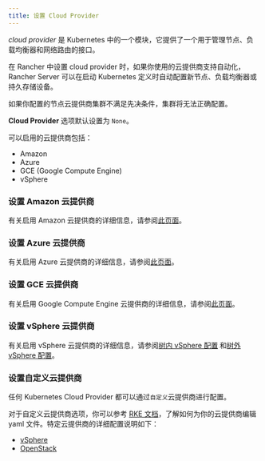 ```yaml
---
title: 设置 Cloud Provider
---
```


<head>
  <link rel="canonical" href="https://ranchermanager.docs.rancher.com/zh/how-to-guides/new-user-guides/kubernetes-clusters-in-rancher-setup/set-up-cloud-providers"/>
</head>

_cloud provider_ 是 Kubernetes 中的一个模块，它提供了一个用于管理节点、负载均衡器和网络路由的接口。

在 Rancher 中设置 cloud provider 时，如果你使用的云提供商支持自动化，Rancher Server 可以在启动 Kubernetes 定义时自动配置新节点、负载均衡器或持久存储设备。

如果你配置的节点云提供商集群不满足先决条件，集群将无法正确配置。

**Cloud Provider** 选项默认设置为 `None`。

可以启用的云提供商包括：

* Amazon
* Azure
* GCE (Google Compute Engine)
* vSphere

### 设置 Amazon 云提供商

有关启用 Amazon 云提供商的详细信息，请参阅[此页面](amazon.md)。

### 设置 Azure 云提供商

有关启用 Azure 云提供商的详细信息，请参阅[此页面](azure.md)。

### 设置 GCE 云提供商

有关启用 Google Compute Engine 云提供商的详细信息，请参阅[此页面](google-compute-engine.md)。

### 设置 vSphere 云提供商

有关启用 vSphere 云提供商的详细信息，请参阅[树内 vSphere 配置](configure-in-tree-vsphere.md) 和[树外 vSphere 配置](configure-out-of-tree-vsphere.md)。

### 设置自定义云提供商

任何 Kubernetes Cloud Provider 都可以通过`自定义`云提供商进行配置。

对于自定义云提供商选项，你可以参考 [RKE 文档](https://rancher.com/docs/rke/latest/en/config-options/cloud-providers/)，了解如何为你的云提供商编辑 yaml 文件。特定云提供商的详细配置说明如下：

* [vSphere](https://rke.docs.rancher.com/config-options/cloud-providers/vsphere)
* [OpenStack](https://rancher.com/docs/rke/latest/en/config-options/cloud-providers/openstack/)

